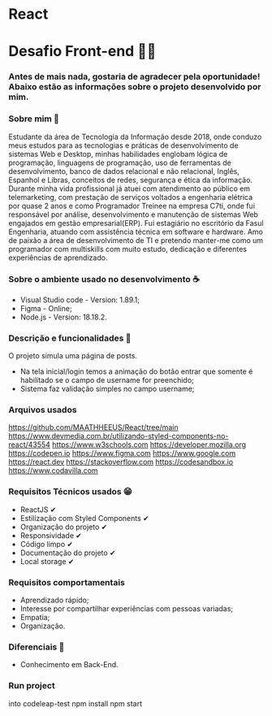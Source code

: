 # React

# Desafio Front-end 👩‍💻

### Antes de mais nada, gostaria de agradecer pela oportunidade! Abaixo estão as informações sobre o projeto desenvolvido por mim.

### Sobre mim 🚀
Estudante da área de Tecnologia da Informação desde 2018, onde conduzo meus estudos para as tecnologias e práticas de desenvolvimento de sistemas Web e Desktop, minhas habilidades englobam lógica de programação, linguagens de programação, uso de ferramentas de desenvolvimento, banco de dados relacional e não relacional, Inglês, Espanhol e Libras, conceitos de redes, segurança e ética da informação.
Durante minha vida profissional já atuei com atendimento ao público em telemarketing, com prestação de serviços voltados a engenharia elétrica por quase 2 anos e como Programador Treinee na empresa C7ti, onde fui responsável por análise, desenvolvimento e manutenção de sistemas Web engajados em gestão empresarial(ERP). Fui estagiário no escritório da Fasul Engenharia, atuando com assistência técnica em software e hardware.
Amo de paixão a área de desenvolvimento de TI e pretendo manter-me como um programador com multiskills com muito estudo, dedicação e diferentes experiências de aprendizado.

### Sobre o ambiente usado no desenvolvimento ☕
- Visual Studio code - Version: 1.89.1;
- Figma - Online; 
- Node.js - Version: 18.18.2.

### Descrição e funcionalidades 📰
O projeto simula uma página de posts.
- Na tela inicial/login temos a animação do botão entrar que somente é habilitado se o campo de username for preenchido;
- Sistema faz validação simples no campo username;


### Arquivos usados
https://github.com/MAATHHEEUS/React/tree/main
https://www.devmedia.com.br/utilizando-styled-components-no-react/43554
https://www.w3schools.com
https://developer.mozilla.org
https://codepen.io
https://www.figma.com
https://www.google.com
https://react.dev
https://stackoverflow.com
https://codesandbox.io
https://www.codavilla.com

### Requisitos Técnicos usados 😁
- ReactJS ✔
- Estilização com Styled Components ✔
- Organização do projeto ✔
- Responsividade ✔
- Código limpo ✔
- Documentação do projeto ✔
- Local storage ✔

### Requisitos comportamentais
- Aprendizado rápido;
- Interesse por compartilhar experiências com pessoas variadas;
- Empatia;
- Organização.

### Diferenciais 💖
- Conhecimento em Back-End.

### Run project

  into codeleap-test
  npm install
  npm start